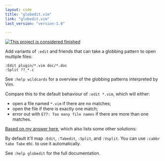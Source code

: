 ```yaml
---
layout: code
title: "globedit.vim"
link: "globedit.vim"
last_version: "version-1.0"

---
```


[![This project is considered finished](https://img.shields.io/badge/Status-finished-green.svg)](https://arp242.net/status/finished)

Add variants of `:edit` and friends that can take a globbing pattern to open
multiple files:

    :Edit plugin/*.vim doc/*.doc
    :Split ??_*.c

See `:help wildcards` for a overview of the globbing patterns interpreted by
Vim.

Compare this to the default behaviour of `:edit *.vim`, which will either:

- open a file named `*.vim` if there are no matches;
- open the file if there is exactly one match;
- error out with `E77: Too many file names` if there are more than one matches.

[Based on my answer here](http://vi.stackexchange.com/q/2108/51), which also
lists some other solutions:

By default it'll map `:Edit`, `:Tabedit`, `:Split`, and `:Vsplit`. You can use
`:cabbr tabe Tabe` etc. to use it automatically.

See `:help globedit` for the full documentation.
